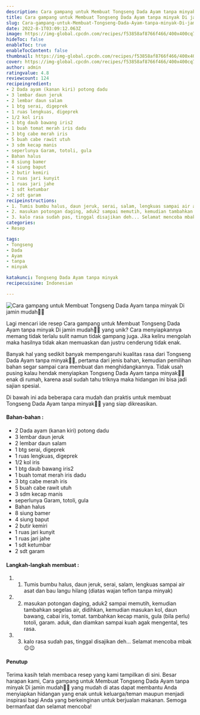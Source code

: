 ```yaml
---
description: Cara gampang untuk Membuat Tongseng Dada Ayam tanpa minyak Di jamin mudah"
title: Cara gampang untuk Membuat Tongseng Dada Ayam tanpa minyak Di jamin mudah
slug: Cara-gampang-untuk-Membuat-Tongseng-Dada-Ayam-tanpa-minyak-Di-jamin-mudah
date: 2022-8-1T03:09:12.063Z
image: https://img-global.cpcdn.com/recipes/f53858af8766f466/400x400cq70/photo.jpg
hideToc: false
enableToc: true
enableTocContent: false
thumbnail: https://img-global.cpcdn.com/recipes/f53858af8766f466/400x400cq70/photo.jpg
cover: https://img-global.cpcdn.com/recipes/f53858af8766f466/400x400cq70/photo.jpg
author: admin
ratingvalue: 4.8
reviewcount: 124
recipeingredient:
- 2 Dada ayam (kanan kiri) potong dadu
- 3 lembar daun jeruk
- 2 lembar daun salam
- 1 btg serai, digeprek
- 1 ruas lengkuas, digeprek
- 1/2 kol iris
- 1 btg daub bawang iris2
- 1 buah tomat merah iris dadu
- 3 btg cabe merah iris
- 5 buah cabe rawit utuh
- 3 sdm kecap manis
- seperlunya Garam, totoli, gula
- Bahan halus
- 8 siung bamer
- 4 siung baput
- 2 butir kemiri
- 1 ruas jari kunyit
- 1 ruas jari jahe
- 1 sdt ketumbar
- 2 sdt garam
recipeinstructions:
- 1. Tumis bumbu halus, daun jeruk, serai, salam, lengkuas sampai air asat dan bau langu hilang (diatas wajan teflon tanpa minyak)
- 2. masukan potongan daging, aduk2 sampai memutih, kemudian tambahkan segelas air, didihkan, kemudian masukan kol, daun bawang, cabai iris, tomat. tambahkan kecap manis, gula (bila perlu) totoli, garam. aduk, dan diamkan sampai kuah agak mengental, tes rasa.
- 3. kalo rasa sudah pas, tinggal disajikan deh... Selamat mencoba mbak 😉😉
categories:
- Resep

tags:
- Tongseng
- Dada
- Ayam
- tanpa
- minyak

katakunci: Tongseng Dada Ayam tanpa minyak
recipecuisine: Indonesian

---
```


![Cara gampang untuk Membuat Tongseng Dada Ayam tanpa minyak Di jamin mudah👩‍🍳](https://img-global.cpcdn.com/recipes/f53858af8766f466/400x400cq70/photo.jpg)

Lagi mencari ide resep Cara gampang untuk Membuat Tongseng Dada Ayam tanpa minyak Di jamin mudah👩‍🍳 yang unik? Cara menyiapkannya memang tidak terlalu sulit namun tidak gampang juga. Jika keliru mengolah maka hasilnya tidak akan memuaskan dan justru cenderung tidak enak.

Banyak hal yang sedikit banyak mempengaruhi kualitas rasa dari Tongseng Dada Ayam tanpa minyak👩‍🍳, pertama dari jenis bahan, kemudian pemilihan bahan segar sampai cara membuat dan menghidangkannya. Tidak usah pusing kalau hendak menyiapkan Tongseng Dada Ayam tanpa minyak👩‍🍳 enak di rumah, karena asal sudah tahu triknya maka hidangan ini bisa jadi sajian spesial.

Di bawah ini ada beberapa cara mudah dan praktis untuk membuat Tongseng Dada Ayam tanpa minyak👩‍🍳 yang siap dikreasikan.

<!--inarticleads1-->

#### Bahan-bahan :

- 2 Dada ayam (kanan kiri) potong dadu
- 3 lembar daun jeruk
- 2 lembar daun salam
- 1 btg serai, digeprek
- 1 ruas lengkuas, digeprek
- 1/2 kol iris
- 1 btg daub bawang iris2
- 1 buah tomat merah iris dadu
- 3 btg cabe merah iris
- 5 buah cabe rawit utuh
- 3 sdm kecap manis
- seperlunya Garam, totoli, gula
- Bahan halus
- 8 siung bamer
- 4 siung baput
- 2 butir kemiri
- 1 ruas jari kunyit
- 1 ruas jari jahe
- 1 sdt ketumbar
- 2 sdt garam

<!--inarticleads2-->

#### Langkah-langkah membuat :

1. 1. Tumis bumbu halus, daun jeruk, serai, salam, lengkuas sampai air asat dan bau langu hilang (diatas wajan teflon tanpa minyak)
1. 2. masukan potongan daging, aduk2 sampai memutih, kemudian tambahkan segelas air, didihkan, kemudian masukan kol, daun bawang, cabai iris, tomat. tambahkan kecap manis, gula (bila perlu) totoli, garam. aduk, dan diamkan sampai kuah agak mengental, tes rasa.
1. 3. kalo rasa sudah pas, tinggal disajikan deh... Selamat mencoba mbak 😉😉

#### Penutup

Terima kasih telah membaca resep yang kami tampilkan di sini. Besar harapan kami, Cara gampang untuk Membuat Tongseng Dada Ayam tanpa minyak Di jamin mudah👩‍🍳 yang mudah di atas dapat membantu Anda menyiapkan hidangan yang enak untuk keluarga/teman maupun menjadi inspirasi bagi Anda yang berkeinginan untuk berjualan makanan. Semoga bermanfaat dan selamat mencoba!